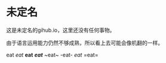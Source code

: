 # 未定名

这是未定名的gihub.io，这里还没有任何事物。

由于语言运用能力仍然不够成熟，所以看上去可能会像机翻的一样。

eat *eat* **eat** ***eat*** ~eat~ -eat- _eat_ =eat= 
